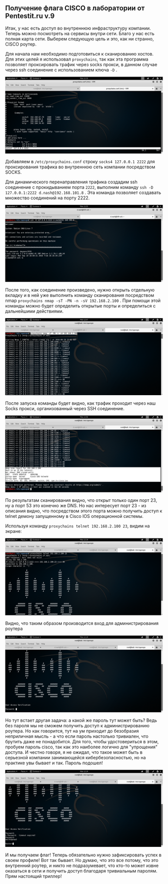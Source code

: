 ## Получение флага CISCO в лаборатории от Pentestit.ru v.9

Итак, у нас есть доступ во внутреннюю инфраструктуру компании. Теперь можно посмотреть на сервисы внутри сети. Благо у нас есть полная карта сети. Выберем следующую цель и это, как ни странно, CISCO роутер.

Для начала нам необходимо подготовиться к сканированию хостов. Для этих целей я использовал `proxychains`, так как эта программа позволяет проксировать трафик через socks прокси, в данном случае через ssh соединение с использованием ключа `-D` .

![VirtualBox_Kali2016.2_19_09_2016_21_35_24](https://github.com/CyberLight/writeups/blob/master/PENTESTIT.RU_LAB_9/CISCO/imgs/VirtualBox_Kali2016.2_19_09_2016_21_35_24.png)

Добавляем в `/etc/proxychains.conf` строку `socks4 127.0.0.1 2222` для проксирования трафика во внутреннюю сеть компании посредством SOCKS. 

Для динамического перенаправления трафика создадим ssh соединение с прокидыванием порта `2222`, выполним команду `ssh -D 127.0.0.1:2222 d.nash@192.168.101.8` .  Эта команда позволяет создавать множество соединений на порту 2222. 

![VirtualBox_Kali2016.2_19_09_2016_21_56_00](https://github.com/CyberLight/writeups/blob/master/PENTESTIT.RU_LAB_9/CISCO/imgs/VirtualBox_Kali2016.2_19_09_2016_21_56_00.png)

После того, как соединение произведено, нужно открыть отдельную вкладку и в ней уже выполнить команду сканирования посредством nmap `proxychains nmap -sT -PN -n -sV 192.168.2.100` . При помощи этой команды можно будет определить открытые порты и определиться с дальнейшими действиями.

![VirtualBox_Kali2016.2_19_09_2016_22_07_16](https://github.com/CyberLight/writeups/blob/master/PENTESTIT.RU_LAB_9/CISCO/imgs/VirtualBox_Kali2016.2_19_09_2016_22_07_16.png)

После запуска команды будет видно, как трафик проходит через наш Socks прокси, организованный через SSH соединение. 

![VirtualBox_Kali2016.2_19_09_2016_22_06_41](https://github.com/CyberLight/writeups/blob/master/PENTESTIT.RU_LAB_9/CISCO/imgs/VirtualBox_Kali2016.2_19_09_2016_22_06_41.png)

По результатам сканирования видно, что открыт только один порт 23, ну а порт 53 это конечно же DNS. Но нас интересует порт 23 - из описания видно, что посредством этого порта можно получить доступ к telnet демону запущенному в Cisco IOS операционной системы. 

Используя команду `proxychains telnet 192.168.2.100 23`, видим на экране:

![VirtualBox_Kali2016.2_19_09_2016_22_24_08](https://github.com/CyberLight/writeups/blob/master/PENTESTIT.RU_LAB_9/CISCO/imgs/VirtualBox_Kali2016.2_19_09_2016_22_24_08.png)

Видно, что таким образом производится вход для администрирования роутера

![VirtualBox_Kali2016.2_19_09_2016_22_24_26](https://github.com/CyberLight/writeups/blob/master/PENTESTIT.RU_LAB_9/CISCO/imgs/VirtualBox_Kali2016.2_19_09_2016_22_24_26.png)

Но тут встает другая задача: а какой же пароль тут может быть? Ведь без пароля мы не сможем получить доступ к администрированию роутера. Но как говорится, тут на ум приходит до безобразия неприличная мысль - а что если пароль настолько тривиален, что брутить даже не понадобится. Для того, чтобы удостовериться в этом, пробуем пароль cisco, так как это наиболее логично для "упрощения" доступа. И честно говоря, я не ожидал, что такое может быть в серьезной компании занимающейся кибербезопасностью, но на практике увы бывает и так. Пароль подошел!

![VirtualBox_Kali2016.2_19_09_2016_22_24_56](https://github.com/CyberLight/writeups/blob/master/PENTESTIT.RU_LAB_9/CISCO/imgs/VirtualBox_Kali2016.2_19_09_2016_22_24_56.png)

И мы получаем флаг! Теперь обязательно нужно зафиксировать успех в своем профиле! Вот так бывает. Но думаю, что это все потому, что это внутренний роутер, и никто не подразумевает, что кто-то может извне оказаться в сети и получить доступ благодаря тривиальным паролям. Прям настоящий триллер! 


